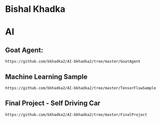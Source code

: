 # Bishal Khadka 
# AI

## Goat Agent: 
```
https://github.com/bkhadka2/AI-bkhadka2/tree/master/GoatAgent
```

## Machine Learning Sample
```
https://github.com/bkhadka2/AI-bkhadka2/tree/master/TensorFlowSample
```

## Final Project - Self Driving Car
```
https://github.com/bkhadka2/AI-bkhadka2/tree/master/FinalProject
```
